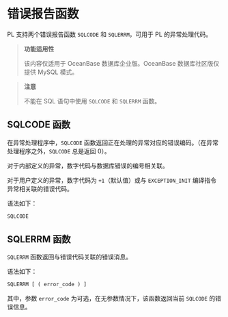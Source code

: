 错误报告函数 
===========================

PL 支持两个错误报告函数 `SQLCODE` 和 `SQLERRM`，可用于 PL 的异常处理代码。


>**功能适用性**
>
>该内容仅适用于 OceanBase 数据库企业版。OceanBase 数据库社区版仅提供 MySQL 模式。

>**注意**
>
>不能在 SQL 语句中使用 `SQLCODE` 和 `SQLERRM` 函数。

SQLCODE 函数 
-------------------------------

在异常处理程序中，`SQLCODE` 函数返回正在处理的异常对应的错误编码。（在异常处理程序之外，`SQLCODE` 总是返回 0）。

对于内部定义的异常，数字代码与数据库错误的编号相关联。

对于用户定义的异常，数字代码为 `+1`（默认值）或与 `EXCEPTION_INIT` 编译指令异常相关联的错误代码。

语法如下：

```sql
SQLCODE
```



SQLERRM 函数 
-------------------------------

`SQLERRM` 函数返回与错误代码关联的错误消息。

语法如下：

```sql
SQLERRM [ ( error_code ) ]
```



其中，参数 `error_code` 为可选，在无参数情况下，该函数返回当前 `SQLCODE` 的错误信息。
